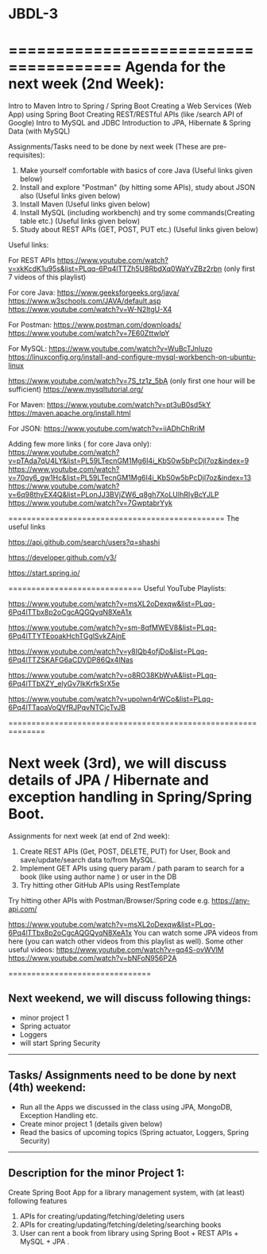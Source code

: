 # JBDL-3


======================================
Agenda for the next week (2nd Week):
==========================================
Intro to Maven
Intro to Spring / Spring Boot
Creating a Web Services (Web App) using Spring Boot
Creating REST/RESTful APIs (like /search API of Google)
Intro to MySQL and JDBC
Introduction to JPA, Hibernate & Spring Data (with MySQL)


Assignments/Tasks need to be done by next week (These are pre-requisites):

1. Make yourself comfortable with basics of core Java (Useful links given below)
2. Install and explore "Postman" (by hitting some APIs), study about JSON also (Useful links given below)
3. Install Maven (Useful links given below)
4. Install MySQL (including workbench) and try some commands(Creating table etc.) (Useful links given below)
5. Study about REST APIs (GET, POST, PUT etc.) (Useful links given below)

Useful links:

For REST APIs
https://www.youtube.com/watch?v=xkKcdK1u95s&list=PLqq-6Pq4lTTZh5U8RbdXq0WaYvZBz2rbn
(only first 7 videos of this playlist)

For core Java: https://www.geeksforgeeks.org/java/
https://www.w3schools.com/JAVA/default.asp
https://www.youtube.com/watch?v=W-N2ltgU-X4

For Postman:
https://www.postman.com/downloads/
https://www.youtube.com/watch?v=7E60ZttwIpY

For MySQL:
https://www.youtube.com/watch?v=WuBcTJnIuzo
https://linuxconfig.org/install-and-configure-mysql-workbench-on-ubuntu-linux

https://www.youtube.com/watch?v=7S_tz1z_5bA (only first one hour will be sufficient)
https://www.mysqltutorial.org/



For Maven:
https://www.youtube.com/watch?v=pt3uB0sd5kY
https://maven.apache.org/install.html

For JSON:
https://www.youtube.com/watch?v=iiADhChRriM

Adding few more links ( for core Java only):
https://www.youtube.com/watch?v=pTAda7qU4LY&list=PL59LTecnGM1Mg6I4i_KbS0w5bPcDjl7oz&index=9
https://www.youtube.com/watch?v=70qy6_gw1Hc&list=PL59LTecnGM1Mg6I4i_KbS0w5bPcDjl7oz&index=13
https://www.youtube.com/watch?v=6q98thyEX4Q&list=PLonJJ3BVjZW6_q8gh7XoLUIhRIyBcYJLP
https://www.youtube.com/watch?v=7GwptabrYyk

===============================================
 The useful links
 
 https://api.github.com/search/users?q=shashi
 
 https://developer.github.com/v3/
 
 https://start.spring.io/
 
 
 =============================
 Useful YouTube Playlists:
 
 https://www.youtube.com/watch?v=msXL2oDexqw&list=PLqq-6Pq4lTTbx8p2oCgcAQGQyqN8XeA1x
 
 https://www.youtube.com/watch?v=sm-8qfMWEV8&list=PLqq-6Pq4lTTYTEooakHchTGglSvkZAjnE
 
 https://www.youtube.com/watch?v=y8IQb4ofjDo&list=PLqq-6Pq4lTTZSKAFG6aCDVDP86Qx4lNas
 
 https://www.youtube.com/watch?v=o8RO38KbWvA&list=PLqq-6Pq4lTTbXZY_elyGv7IkKrfkSrX5e
 
 https://www.youtube.com/watch?v=upoIwn4rWCo&list=PLqq-6Pq4lTTaoaVoQVfRJPqvNTCjcTvJB
 
 
==============================================================

 Next week (3rd), we will discuss details of JPA / Hibernate and exception handling in Spring/Spring Boot.
========================================

 Assignments for next week (at end of 2nd week):
1. Create REST APIs (Get, POST, DELETE, PUT) for User, Book and save/update/search data to/from MySQL.
2. Implement GET APIs using query param / path param to search for a book (like using author name ) or user in the DB
3. Try hitting other GitHub APIs using RestTemplate

Try hitting other APIs with Postman/Browser/Spring code e.g. https://any-api.com/

 https://www.youtube.com/watch?v=msXL2oDexqw&list=PLqq-6Pq4lTTbx8p2oCgcAQGQyqN8XeA1x
 You can watch some JPA videos from here (you can watch other videos from this playlist as well).
Some other useful videos:
 https://www.youtube.com/watch?v=gq4S-ovWVlM
 https://www.youtube.com/watch?v=bNFoN956P2A
 
 ===============================
 
Next weekend, we will discuss following things:
---------------------------------------
- minor project 1
- Spring actuator
- Loggers
- will start Spring Security
-----------------------------------------------------
 Tasks/ Assignments need to be done by next (4th) weekend:
 -----------------------------------------------------
- Run all the Apps we discussed in the class using JPA, MongoDB, Exception Handling etc.
- Create minor project 1 (details given below)
- Read the basics of upcoming topics (Spring actuator, Loggers, Spring Security)
------------------------------------------------
 Description for the minor Project 1:
 -----------------------------------------------
Create Spring Boot App for a library management system, with (at least) following features

1.  APIs for creating/updating/fetching/deleting users
2.  APIs for creating/updating/fetching/deleting/searching books
3.  User can rent a book from library
using Spring Boot + REST APIs + MySQL + JPA .


